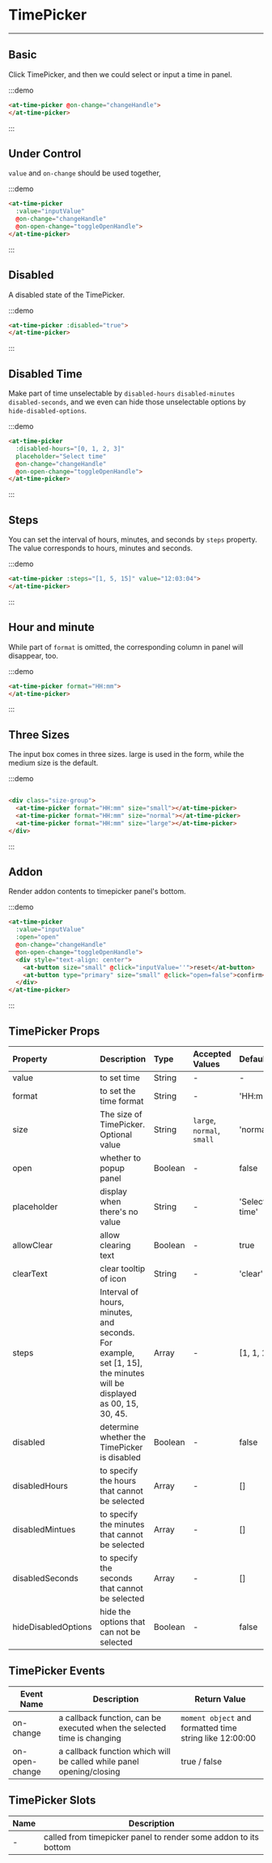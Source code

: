 # TimePicker

----

## Basic

Click TimePicker, and then we could select or input a time in panel.

:::demo
```html
<at-time-picker @on-change="changeHandle">
</at-time-picker>
```
:::



## Under Control

`value` and `on-change` should be used together,

:::demo
```html
<at-time-picker
  :value="inputValue"
  @on-change="changeHandle"
  @on-open-change="toggleOpenHandle">
</at-time-picker>
```
:::


## Disabled

A disabled state of the TimePicker.

:::demo
```html
<at-time-picker :disabled="true">
</at-time-picker>
```
:::


## Disabled Time

Make part of time unselectable by `disabled-hours` `disabled-minutes` `disabled-seconds`, and we even can hide those unselectable options by `hide-disabled-options`.

:::demo
```html
<at-time-picker
  :disabled-hours="[0, 1, 2, 3]"
  placeholder="Select time"
  @on-change="changeHandle"
  @on-open-change="toggleOpenHandle">
</at-time-picker>
```
:::


## Steps

You can set the interval of hours, minutes, and seconds by `steps` property. The value corresponds to hours, minutes and seconds.

:::demo
```html
<at-time-picker :steps="[1, 5, 15]" value="12:03:04">
</at-time-picker>
```
:::



## Hour and minute

While part of `format` is omitted, the corresponding column in panel will disappear, too.

:::demo
```html
<at-time-picker format="HH:mm">
</at-time-picker>
```
:::



## Three Sizes

The input box comes in three sizes. large is used in the form, while the medium size is the default.

:::demo
```html

<div class="size-group">
  <at-time-picker format="HH:mm" size="small"></at-time-picker>
  <at-time-picker format="HH:mm" size="normal"></at-time-picker>
  <at-time-picker format="HH:mm" size="large"></at-time-picker>
</div>

```
:::


## Addon

Render addon contents to timepicker panel's bottom.

:::demo
```html
<at-time-picker
  :value="inputValue"
  :open="open"
  @on-change="changeHandle"
  @on-open-change="toggleOpenHandle">
  <div style="text-align: center">
    <at-button size="small" @click="inputValue=''">reset</at-button>
    <at-button type="primary" size="small" @click="open=false">confirm</at-button>
  </div>
</at-time-picker>
```
:::


## TimePicker Props

| Property      | Description   | Type      | Accepted Values         | Default  |
| :---------- | :-------------- | :---------- | :-----------------------------  | :-------- |
| value | to set time | String | - | - |
| format | to set the time format | String | - | 'HH:mm:ss' |
| size | The size of TimePicker. Optional value | String | `large`, `normal`, `small` | 'normal' |
| open | whether to popup panel | Boolean | - | false |
| placeholder | display when there's no value | String | - | 'Select time' |
| allowClear | allow clearing text | Boolean | - | true |
| clearText | clear tooltip of icon | String | - | 'clear' |
| steps | Interval of hours, minutes, and seconds. For example, set [1, 15], the minutes will be displayed as 00, 15, 30, 45. | Array | - | [1, 1, 1] |
| disabled | determine whether the TimePicker is disabled | Boolean | - | false |
| disabledHours | to specify the hours that cannot be selected | Array | - | [] |
| disabledMintues | to specify the minutes that cannot be selected	 | Array | - | [] |
| disabledSeconds | to specify the seconds that cannot be selected | Array | - | [] |
| hideDisabledOptions | hide the options that can not be selected	 | Boolean | - | false |



## TimePicker Events

| Event Name      | Description          | Return Value  |
|---------- |-------------- |---------- |
| on-change | a callback function, can be executed when the selected time is changing | `moment object` and formatted time string like 12:00:00  |
| on-open-change | a callback function which will be called while panel opening/closing | true / false |

## TimePicker Slots

| Name     | Description          |
|-------- |------------------- |
| - | called from timepicker panel to render some addon to its bottom |

<script>

export default {
  data() {
    return {
      inputValue: '12:03:04',
      open: true,
      format: 'HH:mm:ss'
    }
  },
  methods: {
    changeHandle (val, valOfString) {
      console.log('newValue', val, valOfString)
      this.inputValue = valOfString
    },
    toggleOpenHandle (val) {
      console.log('isOpen', val)
      this.open = val
    },
    confirmHandle () {
      console.log('confirm')
      console.log('this.open', this.open )
      this.open = false
    }
  }
}
</script>

<style lang="scss" scoped>
  .at-time-picker {
    width: 200px;
  }
  .size-group {
    .at-time-picker {
      width: 165px;
      display: inline-block;
    }
  }
</style>
